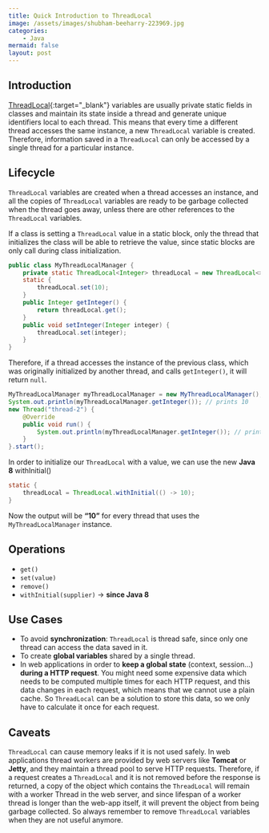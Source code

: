```yaml
---
title: Quick Introduction to ThreadLocal
image: /assets/images/shubham-beeharry-223969.jpg
categories:
    - Java
mermaid: false
layout: post
---
```


## Introduction

[ThreadLocal](https://docs.oracle.com/javase/7/docs/api/java/lang/ThreadLocal.html){:target="_blank"} variables are usually private static fields in classes and maintain its state inside a thread and generate unique identifiers local to each thread. This means that every time a different thread accesses the same instance, a new `ThreadLocal` variable is created. Therefore, information saved in a `ThreadLocal` can only be accessed by a single thread for a particular instance.

## Lifecycle

`ThreadLocal` variables are created when a thread accesses an instance, and all the copies of `ThreadLocal` variables are ready to be garbage collected when the thread goes away, unless there are other references to the `ThreadLocal` variables.

If a class is setting a `ThreadLocal` value in a static block, only the thread that initializes the class will be able to retrieve the value, since static blocks are only call during class initialization.

```java
public class MyThreadLocalManager {
    private static ThreadLocal<Integer> threadLocal = new ThreadLocal<>();
    static {
        threadLocal.set(10);
    }
    public Integer getInteger() {
        return threadLocal.get();
    }
    public void setInteger(Integer integer) {
        threadLocal.set(integer);
    }
}
```

Therefore, if a thread accesses the instance of the previous class, which was originally initialized by another thread, and calls `getInteger()`, it will return `null`.

```java
MyThreadLocalManager myThreadLocalManager = new MyThreadLocalManager();
System.out.println(myThreadLocalManager.getInteger()); // prints 10
new Thread("thread-2") {
    @Override
    public void run() {
        System.out.println(myThreadLocalManager.getInteger()); // prints null
    }
}.start();
```

In order to initialize our `ThreadLocal` with a value, we can use the new **Java 8** withInitial()

```java
static {
    threadLocal = ThreadLocal.withInitial(() -> 10);
}
```

Now the output will be **“10”** for every thread that uses the `MyThreadLocalManager` instance.

## Operations

- `get()`
- `set(value)`
- `remove()`
- `withInitial(supplier)` -> **since Java 8**

## Use Cases

- To avoid **synchronization**: `ThreadLocal` is thread safe, since only one thread can access the data saved in it.
- To create **global variables** shared by a single thread.
- In web applications in order to **keep a global state** (context, session…) **during a HTTP request**.  You might need some expensive data which needs to be computed multiple times for each HTTP request, and this data changes in each request, which means that we cannot use a plain cache. So `ThreadLocal` can be a solution to store this data, so we only have to calculate it once for each request.

## Caveats

`ThreadLocal` can cause memory leaks if it is not used safely. In web applications thread workers are provided by web servers like **Tomcat** or **Jetty**, and they maintain a thread pool to serve HTTP requests. Therefore, if a request creates a `ThreadLocal` and it is not removed before the response is returned, a copy of the object which contains the `ThreadLocal` will remain with a worker Thread in the web server, and since lifespan of a worker thread is longer than the web-app itself, it will prevent the object from being garbage collected. So always remember to remove `ThreadLocal` variables when they are not useful anymore.
